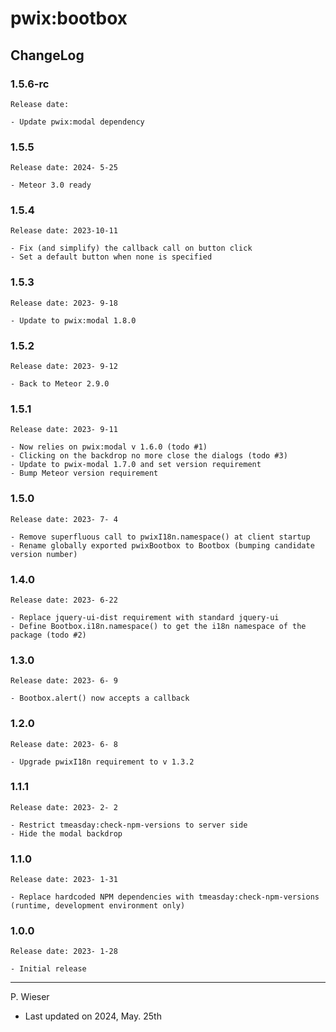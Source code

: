 # pwix:bootbox

## ChangeLog

### 1.5.6-rc

    Release date: 

    - Update pwix:modal dependency

### 1.5.5

    Release date: 2024- 5-25

    - Meteor 3.0 ready

### 1.5.4

    Release date: 2023-10-11

    - Fix (and simplify) the callback call on button click
    - Set a default button when none is specified

### 1.5.3

    Release date: 2023- 9-18

    - Update to pwix:modal 1.8.0

### 1.5.2

    Release date: 2023- 9-12

    - Back to Meteor 2.9.0

### 1.5.1

    Release date: 2023- 9-11

    - Now relies on pwix:modal v 1.6.0 (todo #1)
    - Clicking on the backdrop no more close the dialogs (todo #3)
    - Update to pwix-modal 1.7.0 and set version requirement
    - Bump Meteor version requirement

### 1.5.0

    Release date: 2023- 7- 4

    - Remove superfluous call to pwixI18n.namespace() at client startup
    - Rename globally exported pwixBootbox to Bootbox (bumping candidate version number)

### 1.4.0

    Release date: 2023- 6-22

    - Replace jquery-ui-dist requirement with standard jquery-ui
    - Define Bootbox.i18n.namespace() to get the i18n namespace of the package (todo #2)

### 1.3.0

    Release date: 2023- 6- 9

    - Bootbox.alert() now accepts a callback

### 1.2.0

    Release date: 2023- 6- 8

    - Upgrade pwixI18n requirement to v 1.3.2

### 1.1.1

    Release date: 2023- 2- 2

    - Restrict tmeasday:check-npm-versions to server side
    - Hide the modal backdrop

### 1.1.0

    Release date: 2023- 1-31

    - Replace hardcoded NPM dependencies with tmeasday:check-npm-versions (runtime, development environment only)

### 1.0.0

    Release date: 2023- 1-28

    - Initial release

---
P. Wieser
- Last updated on 2024, May. 25th

